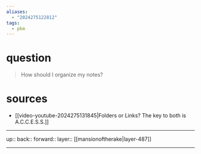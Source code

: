 ```yaml
---
aliases:
  - "2024275122812"
tags:
  - pkm
---
```


# question

> How should I organize my notes?

# sources

- [[video-youtube-2024275131845|Folders or Links? The key to both is A.C.C.E.S.S.]]

***

up:: 
back:: 
forward:: 
layer:: [[mansionoftherake|layer-487]]

***
